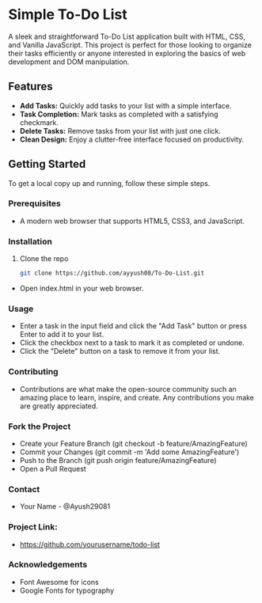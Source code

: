 # Simple To-Do List

A sleek and straightforward To-Do List application built with HTML, CSS, and Vanilla JavaScript. This project is perfect for those looking to organize their tasks efficiently or anyone interested in exploring the basics of web development and DOM manipulation.

## Features

- **Add Tasks:** Quickly add tasks to your list with a simple interface.
- **Task Completion:** Mark tasks as completed with a satisfying checkmark.
- **Delete Tasks:** Remove tasks from your list with just one click.
- **Clean Design:** Enjoy a clutter-free interface focused on productivity.

## Getting Started

To get a local copy up and running, follow these simple steps.

### Prerequisites

- A modern web browser that supports HTML5, CSS3, and JavaScript.

### Installation

1. Clone the repo
   ```sh
   git clone https://github.com/ayyush08/To-Do-List.git
- Open index.html in your web browser.
### Usage
- Enter a task in the input field and click the "Add Task" button or press Enter to add it to your list.
- Click the checkbox next to a task to mark it as completed or undone.
- Click the "Delete" button on a task to remove it from your list.
### Contributing
- Contributions are what make the open-source community such an amazing place to learn, inspire, and create. Any contributions you make are greatly appreciated.
### Fork the Project
- Create your Feature Branch (git checkout -b feature/AmazingFeature)
- Commit your Changes (git commit -m 'Add some AmazingFeature')
- Push to the Branch (git push origin feature/AmazingFeature)
- Open a Pull Request

### Contact
- Your Name - @Ayush29081

### Project Link: 
- https://github.com/yourusername/todo-list

### Acknowledgements
- Font Awesome for icons
- Google Fonts for typography
